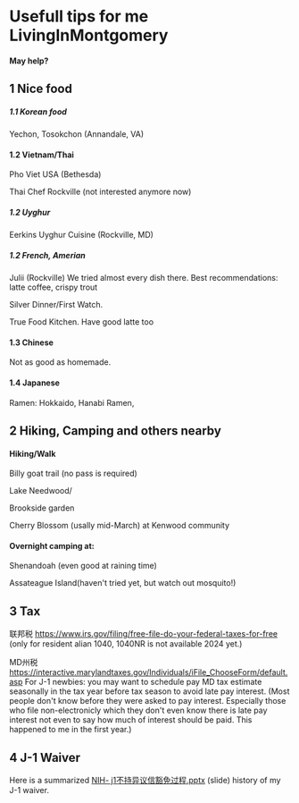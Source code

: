 # Usefull tips for me LivingInMontgomery
#### May help?

##   ##
##   ##


## 1 Nice food
##### 1.1 Korean food
Yechon, Tosokchon (Annandale, VA)

#### 1.2 Vietnam/Thai 
Pho Viet USA (Bethesda)

Thai Chef Rockville (not interested anymore now)

##### 1.2 Uyghur
Eerkins Uyghur Cuisine (Rockville, MD)

##### 1.2 French, Amerian
Julii (Rockville) We tried almost every dish there. Best recommendations: latte coffee, crispy trout

Silver Dinner/First Watch. 

True Food Kitchen. Have good latte too

#### 1.3 Chinese
Not as good as homemade.

#### 1.4 Japanese
Ramen: Hokkaido, Hanabi Ramen,

##   ##
## 2 Hiking, Camping and others nearby

#### Hiking/Walk

Billy goat trail (no pass is required)

Lake Needwood/

Brookside garden

Cherry Blossom (usally mid-March) at Kenwood community


#### Overnight camping at: 
Shenandoah (even good at raining time)

Assateague Island(haven't tried yet, but watch out mosquito!)


##   ##
## 3 Tax
联邦税 https://www.irs.gov/filing/free-file-do-your-federal-taxes-for-free (only for resident alian 1040, 1040NR is not available 2024 yet.)

MD州税 https://interactive.marylandtaxes.gov/Individuals/iFile_ChooseForm/default.asp
  For J-1 newbies: you may want to schedule pay MD tax estimate seasonally in the tax year before tax season to avoid late pay interest. (Most people don't know before they were asked to pay interest. Especially those who file non-electronicly which they don't even know there is late pay interest not even to say how much of interest should be paid. This happened to me in the first year.)

##   ##
## 4 J-1 Waiver
Here is a summarized [NIH- j1不持异议信豁免过程.pptx](https://github.com/yeswzc/LivingInUS/files/14879724/NIH-.j1.pptx)
(slide) history of my J-1 waiver.



## 
